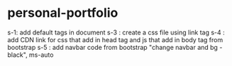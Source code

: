 # personal-portfolio
s-1: add default tags in document
s-3 : create a css file using link tag
s-4 : add CDN link for css that add in head tag  and js that add in body tag from bootstrap
s-5 : add navbar code from bootstrap "change navbar and bg -black", ms-auto
